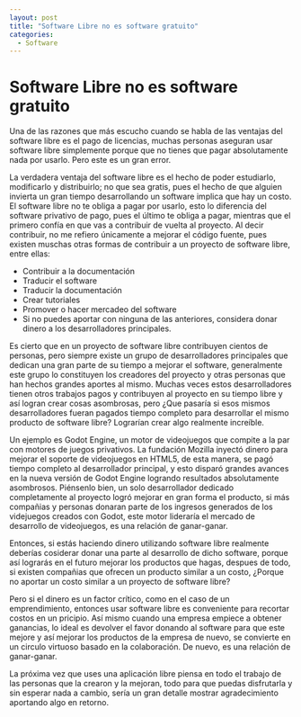 ```yaml
---
layout: post
title: "Software Libre no es software gratuito"
categories:
  - Software
---
```

# Software Libre no es software gratuito
Una de las razones que más escucho cuando se habla de las ventajas del software libre es el pago de licencias, muchas personas aseguran usar software libre simplemente porque que no tienes que pagar absolutamente nada por usarlo. Pero este es un gran error.

La verdadera ventaja del software libre es el hecho de poder estudiarlo, modificarlo y distribuirlo; no que sea gratis, pues el hecho de que alguien invierta un gran tiempo desarrollando un software implica que hay un costo. El software libre no te obliga a pagar por usarlo, esto lo diferencia del software privativo de pago, pues el último te obliga a pagar, mientras que el primero confía en que vas a contribuir de vuelta al proyecto. Al decir contribuir, no me refiero únicamente a mejorar el código fuente, pues existen muschas otras formas de contribuir a un proyecto de software libre, entre ellas: 

* Contribuir a la documentación
* Traducir el software
* Traducir la documentación
* Crear tutoriales
* Promover o hacer mercadeo del software
* Si no puedes aportar con ninguna de las anteriores, considera donar dinero a los desarrolladores principales.

Es cierto que en un proyecto de software libre contribuyen cientos de personas, pero siempre existe un grupo de desarrolladores principales que dedican una gran parte de su tiempo a mejorar el software, generalmente este grupo lo constituyen los creadores del proyecto y otras personas que han hechos grandes aportes al mismo. Muchas veces estos desarrolladores tienen otros trabajos pagos y contribuyen al proyecto en su tiempo libre y así logran crear cosas asombrosas, pero ¿Que pasaría si esos mismos desarrolladores fueran pagados tiempo completo para desarrollar el mismo producto de software libre? Lograrían crear algo realmente increíble.

Un ejemplo es Godot Engine, un motor de videojuegos que compite a la par con motores de juegos privativos. La fundación Mozilla inyectó dinero para mejorar el soporte de videojuegos en HTML5, de esta manera, se pagó tiempo completo al desarrollador principal, y esto disparó  grandes avances en la nueva versión de Godot Engine logrando resultados absolutamente asombrosos. Piénsenlo bien, un solo desarrollador dedicado completamente al proyecto logró mejorar en gran forma el producto, si más compañias y personas donaran parte de los ingresos generados de los videjuegos creados con Godot, este motor lideraría el mercado de desarrollo de videojuegos, es una relación de ganar-ganar.

Entonces, si estás haciendo dinero utilizando software libre realmente deberías cosiderar donar una parte al desarrollo de dicho software, porque así lograrás en el futuro mejorar los productos que hagas, despues de todo, si existen compañias que ofrecen un producto similar a un costo, ¿Porque no aportar un costo similar a un proyecto de software libre?

Pero si el dinero es un factor crítico, como en el caso de un emprendimiento, entonces usar software libre es conveniente para recortar costos en un pricipio. Así mismo cuando una empresa empiece a obtener ganancias, lo ideal es devolver el favor donando al software para que este mejore y así mejorar los productos de la empresa de nuevo, se convierte en un circulo virtuoso basado en la colaboración. De nuevo, es una relación de ganar-ganar.

La próxima vez que uses una aplicación libre piensa en todo el trabajo de las personas que la crearon y la mejoran, todo para que puedas disfrutarla y sin esperar nada a cambio, sería un gran detalle mostrar agradecimiento aportando algo en retorno.
